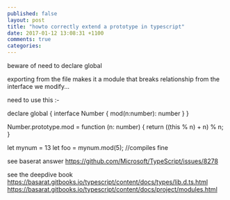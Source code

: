 ```yaml
---
published: false
layout: post
title: "howto correctly extend a prototype in typescript"
date: 2017-01-12 13:08:31 +1100
comments: true
categories: 
---
```


beware of need to declare global

exporting from the file makes it a module that breaks relationship from the interface we modify...

need to use this :-

declare global {
    interface Number {
          mod(n:number): number
            }
}

Number.prototype.mod = function (n: number) {
          return ((this % n) + n) % n;
}

let mynum = 13
let foo = mynum.mod(5); //compiles fine


see baserat answer 
https://github.com/Microsoft/TypeScript/issues/8278

see the deepdive book
https://basarat.gitbooks.io/typescript/content/docs/types/lib.d.ts.html
https://basarat.gitbooks.io/typescript/content/docs/project/modules.html



